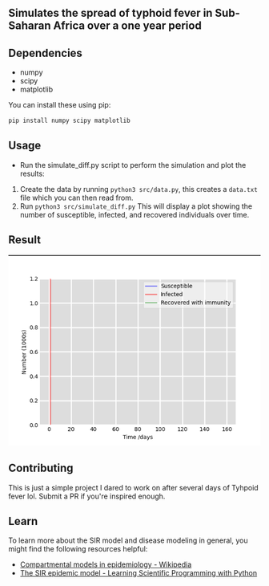 ## Simulates the spread of typhoid fever in Sub-Saharan Africa over a one year period 

## Dependencies
- numpy 
- scipy 
- matplotlib 

You can install these using pip:

```bash
pip install numpy scipy matplotlib
```
## Usage 
- Run the simulate_diff.py script to perform the simulation and plot the results:  
1. Create the data by running `python3 src/data.py`, this creates a `data.txt` file which you can then read from. 
2. Run `python3 src/simulate_diff.py` This will display a plot showing the number of susceptible, infected, and recovered individuals over time. 

## Result 
![T-fever-report](T-fever-report.png) 
## Contributing 
This is just a simple project I dared to work on after several days of Tyhpoid fever lol. Submit a PR if you're inspired enough. 

## Learn

To learn more about the SIR model and disease modeling in general, you might find the following resources helpful:

- [Compartmental models in epidemiology - Wikipedia](https://en.wikipedia.org/wiki/Compartmental_models_in_epidemiology)
- [The SIR epidemic model - Learning Scientific Programming with Python](https://scipython.com/book/chapter-8-scipy/additional-examples/the-sir-epidemic-model/)